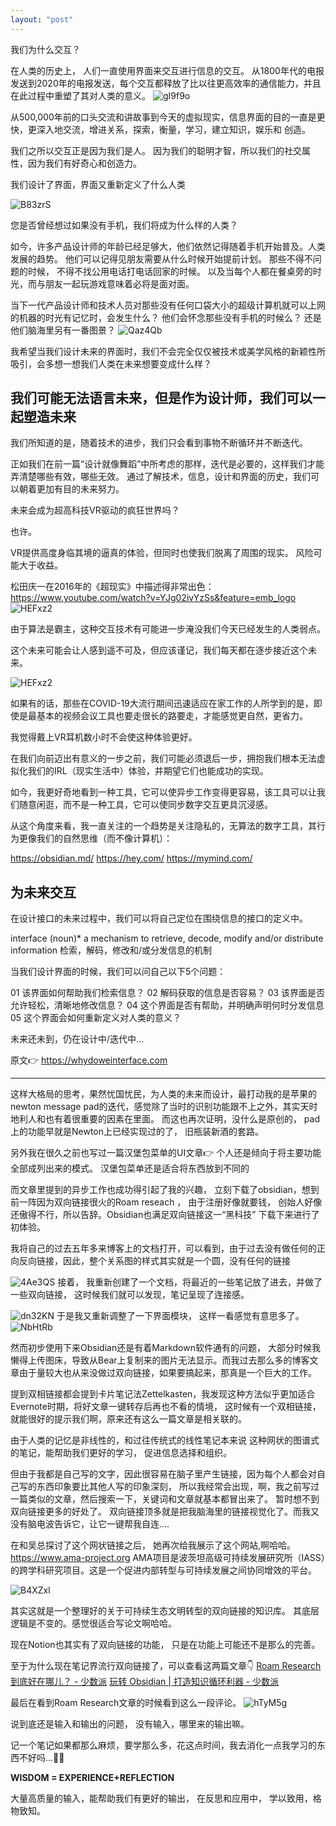 ```yaml
---
layout: "post"
---
```



我们为什么交互？ 

在人类的历史上， 人们一直使用界面来交互进行信息的交互。
从1800年代的电报发送到2020年的电报发送，每个交互都释放了比以往更高效率的通信能力，并且在此过程中重塑了其对人类的意义。
![gI9f9o](https://raw.githubusercontent.com/pandaqr/BlogImageBed/master/img/gI9f9o.png)

从500,000年前的口头交流和讲故事到今天的虚拟现实，信息界面的目的一直是更快，更深入地交流，增进关系，探索，衡量，学习，建立知识，娱乐和 创造。
 
我们之所以交互正是因为我们是人。 因为我们的聪明才智，所以我们的社交属性，因为我们有好奇心和创造力。
 
我们设计了界面，界面又重新定义了什么人类


![B83zrS](https://raw.githubusercontent.com/pandaqr/BlogImageBed/master/img/B83zrS.png)

您是否曾经想过如果没有手机，我们将成为什么样的人类？

如今，许多产品设计师的年龄已经足够大，他们依然记得随着手机开始普及。人类发展的趋势。 他们可以记得见朋友需要从什么时候开始提前计划。 那些不得不问题的时候， 不得不找公用电话打电话回家的时候。 以及当每个人都在餐桌旁的时光，而与朋友一起玩游戏意味着必将是面对面。

当下一代产品设计师和技术人员对那些没有任何口袋大小的超级计算机就可以上网的机器的时光有记忆时，会发生什么？ 他们会怀念那些没有手机的时候么？ 还是他们脑海里另有一番图景？ 
![Qaz4Qb](https://raw.githubusercontent.com/pandaqr/BlogImageBed/master/img/Qaz4Qb.png)

我希望当我们设计未来的界面时，我们不会完全仅仅被技术或美学风格的新颖性所吸引，会多想一想我们人类在未来想要变成什么样？ 


## 我们可能无法语言未来，但是作为设计师，我们可以一起塑造未来


我们所知道的是，随着技术的进步，我们只会看到事物不断循环并不断迭代。
 
正如我们在前一篇“设计就像舞蹈”中所考虑的那样，迭代是必要的，这样我们才能弄清楚哪些有效，哪些无效。 通过了解技术，信息，设计和界面的历史，我们可以朝着更加有目的未来努力。
 
未来会成为超高科技VR驱动的疯狂世界吗？


也许。
 
VR提供高度身临其境的逼真的体验，但同时也使我们脱离了周围的现实。 风险可能大于收益。
 
松田庆一在2016年的《超现实》中描述得非常出色：
https://www.youtube.com/watch?v=YJg02ivYzSs&feature=emb_logo
![HEFxz2](https://raw.githubusercontent.com/pandaqr/BlogImageBed/master/img/HEFxz2.png)

由于算法是霸主，这种交互技术有可能进一步淹没我们今天已经发生的人类弱点。
 
这个未来可能会让人感到遥不可及，但应该谨记，我们每天都在逐步接近这个未来。


![HEFxz2](https://raw.githubusercontent.com/pandaqr/BlogImageBed/master/img/HEFxz2.png)

如果有的话，那些在COVID-19大流行期间迅速适应在家工作的人所学到的是，即使是最基本的视频会议工具也要走很长的路要走，才能感觉更自然，更省力。
 
我觉得戴上VR耳机数小时不会使这种体验更好。
 
在我们向前迈出有意义的一步之前，我们可能必须退后一步，拥抱我们根本无法虚拟化我们的IRL（现实生活中）体验，并期望它们也能成功的实现。

如今，我更好奇地看到一种工具，它可以使异步工作变得更容易，该工具可以让我们随意闲逛，而不是一种工具，它可以使同步数字交互更具沉浸感。
 
从这个角度来看，我一直关注的一个趋势是关注隐私的，无算法的数字工具，其行为更像我们的自然思维（而不像计算机）：

https://obsidian.md/
https://hey.com/
https://mymind.com/


## 为未来交互
在设计接口的未来过程中，我们可以将自己定位在围绕信息的接口的定义中。


interface (noun)*
a mechanism to retrieve, decode, modify and/or distribute information
检索，解码，修改和/或分发信息的机制

当我们设计界面的时候，我们可以问自己以下5个问题：

01
该界面如何帮助我们检索信息？
02
解码获取的信息是否容易？
03
该界面是否允许轻松，清晰地修改信息？
04
这个界面是否有帮助，并明确声明何时分发信息
05
这个界面会如何重新定义对人类的意义？ 

未来还未到，仍在设计中/迭代中...

原文👉 https://whydoweinterface.com


-------
这样大格局的思考，果然忧国忧民，为人类的未来而设计，最打动我的是苹果的newton message pad的迭代，感觉除了当时的识别功能跟不上之外，其实天时地利人和也有着很重要的因素在里面。 而这也再次证明，没什么是原创的， pad上的功能早就是Newton上已经实现过的了， 旧瓶装新酒的套路。 


另外我在很久之前也写过一篇汉堡包菜单的UI文章👉 
个人还是倾向于将主要功能全部成列出来的模式。 汉堡包菜单还是适合将东西放到不同的

而文章里提到的异步工作也成功得引起了我的兴趣， 立刻下载了obsidian，想到前一阵因为双向链接很火的Roam reseach ， 由于注册好像就要钱， 创始人好像还傲得不行，所以告辞。Obsidian也满足双向链接这一“黑科技” 下载下来进行了初体验。 

我将自己的过去五年多来博客上的文档打开，可以看到，由于过去没有做任何的正向反向链接，因此，整个关系图的样式其实就是一个圆，没有任何的链接

![4Ae3QS](https://raw.githubusercontent.com/pandaqr/BlogImageBed/master/img/4Ae3QS.png)
接着， 我重新创建了一个文档，将最近的一些笔记放了进去，并做了一些双向链接， 这时候我们就可以发现，笔记呈现了连接感。 

![dn32KN](https://raw.githubusercontent.com/pandaqr/BlogImageBed/master/img/dn32KN.png)
于是我又重新调整了一下界面模块， 这样一看感觉有意思多了。
![NbHtRb](https://raw.githubusercontent.com/pandaqr/BlogImageBed/master/img/NbHtRb.png)

然而初步使用下来Obsidian还是有着Markdown软件通有的问题， 大部分时候我懒得上传图床，导致从Bear上复制来的图片无法显示。而我过去那么多的博客文章由于量较大也从来没做过双向链接，如果要搞起来，那真是一个巨大的工作。

提到双相链接都会提到卡片笔记法Zettelkasten，我发现这种方法似乎更加适合Evernote时期，将好文章一键转存后再也不看的情境， 这时候有一个双相链接，就能很好的提示我们啊，原来还有这么一篇文章是相关联的。 

由于人类的记忆是非线性的，和过往传统式的线性笔记本来说 这种网状的图谱式的笔记，能帮助我们更好的学习， 促进信息选择和组织。

但由于我都是自己写的文字，因此很容易在脑子里产生链接，因为每个人都会对自己写的东西印象要比其他人写的印象深刻， 所以我经常会出现，啊，我之前写过一篇类似的文章，然后搜索一下，关键词和文章就基本都冒出来了。 暂时想不到双向链接更多的好处了。 双向链接顶多就是把我脑海里的链接视觉化了。而我又没有脑电波告诉它，让它一键帮我自连....

在和吴总探讨了这个网状链接之后， 她再次给我展示了这个网站,啊哈哈。
https://www.ama-project.org
AMA项目是波茨坦高级可持续发展研究所（IASS）的跨学科研究项目。这是一个促进内部转型与可持续发展之间协同增效的平台。 

![B4XZxl](https://raw.githubusercontent.com/pandaqr/BlogImageBed/master/img/B4XZxl.png)

其实这就是一个整理好的关于可持续生态文明转型的双向链接的知识库。 其底层逻辑是不变的。感觉很适合写论文啊哈哈。 


现在Notion也其实有了双向链接的功能， 只是在功能上可能还不是那么的完善。 


至于为什么现在笔记界流行双向链接了，可以查看这两篇文章👇
[Roam Research 到底好在哪儿？ - 少数派](https://sspai.com/post/60787)
[玩转 Obsidian |  打造知识循环利器 - 少数派](https://sspai.com/post/62414)

最后在看到Roam Research文章的时候看到这么一段评论。 
![hTyM5g](https://raw.githubusercontent.com/pandaqr/BlogImageBed/master/img/hTyM5g.png)

说到底还是输入和输出的问题， 没有输入，哪里来的输出嘛。 

记一个笔记如果都那么麻烦，要学那么多，花这点时间，我去消化一点我学习的东西不好吗...🤦‍♀️ 

**WISDOM = EXPERIENCE+REFLECTION**

大量高质量的输入，能帮助我们有更好的输出， 在反思和应用中， 学以致用，格物致知。 









